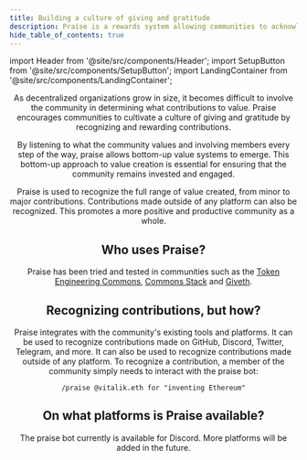 ```yaml
---
title: Building a culture of giving and gratitude
description: Praise is a rewards system allowing communities to acknowledge and reward member contributions.
hide_table_of_contents: true
---
```


import Header from '@site/src/components/Header';
import SetupButton from '@site/src/components/SetupButton';
import LandingContainer from '@site/src/components/LandingContainer';

<LandingContainer>

<Header/>

As decentralized organizations grow in size, it becomes difficult to involve the community in determining what contributions to value. Praise encourages communities to cultivate a culture of giving and gratitude by recognizing and rewarding contributions.

By listening to what the community values and involving members every step of the way, praise allows bottom-up value systems to emerge. This bottom-up approach to value creation is essential for ensuring that the community remains invested and engaged.

Praise is used to recognize the full range of value created, from minor to major contributions. Contributions made outside of any platform can also be recognized. This promotes a more positive and productive community as a whole.

<SetupButton/>

## Who uses Praise?

Praise has been tried and tested in communities such as the [Token Engineering Commons](https://tecommons.org), [Commons Stack](https://commonsstack.org) and [Giveth](https://giveth.io).

## Recognizing contributions, but how?

Praise integrates with the community's existing tools and platforms. It can be used to recognize contributions made on GitHub, Discord, Twitter, Telegram, and more. It can also be used to recognize contributions made outside of any platform. To recognize a contribution, a member of the community simply needs to interact with the praise bot:

```
/praise @vitalik.eth for "inventing Ethereum"
```

## On what platforms is Praise available?

The praise bot currently is available for Discord. More platforms will be added in the future.

</LandingContainer>
